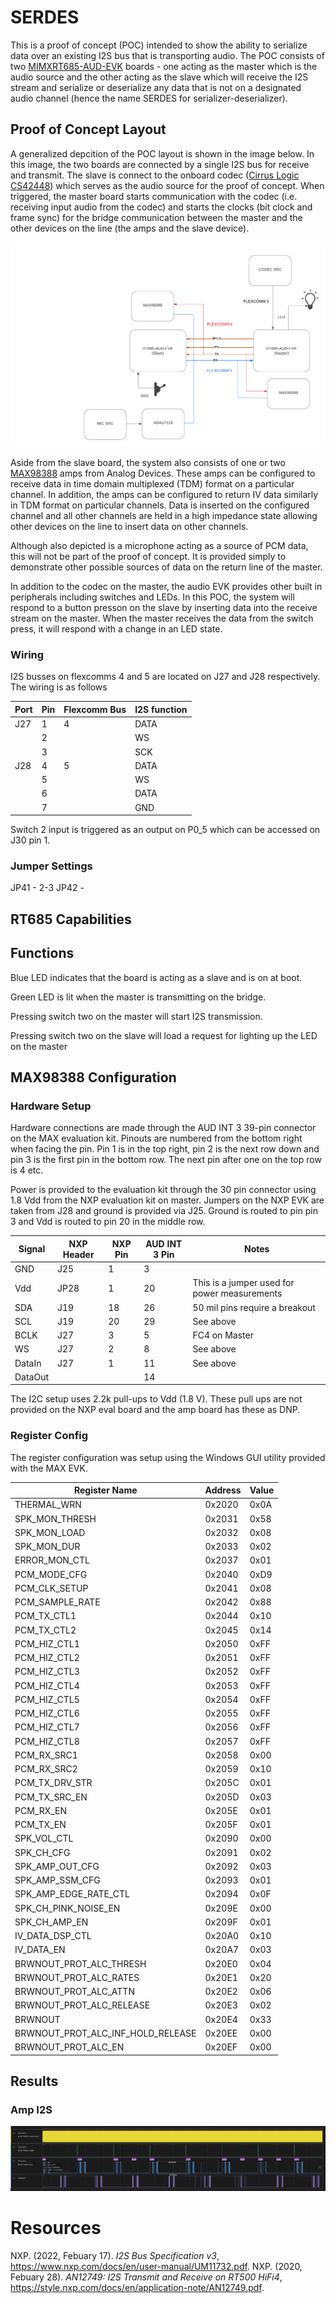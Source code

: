 # SERDES

This is a proof of concept (POC) intended to show the ability to serialize data over an existing I2S bus that is transporting audio.  The POC consists of two [MIMXRT685-AUD-EVK](https://www.nxp.com/design/development-boards/i-mx-evaluation-and-development-boards/i-mx-rt600-audio-evaluation-kit:MIMXRT685-AUD-EVK) boards - one acting as the master which is the audio source and the other acting as the slave which will receive the I2S stream and serialize or deserialize any data that is not on a designated audio channel (hence the name SERDES for serializer-deserializer).

## Proof of Concept Layout

A generalized depcition of the POC layout is shown in the image below.  In this image, the two boards are connected by a single I2S bus for receive and transmit.  The slave is connect to the onboard codec ([Cirrus Logic CS42448](https://www.cirrus.com/products/cs42448/)) which serves as the audio source for the proof of concept.  When triggered, the master board starts communication with the codec (i.e. receiving input audio from the codec) and starts the clocks (bit clock and frame sync) for the bridge communication between the master and the other devices on the line (the amps and the slave device).

![POC Layout](docs/POC_Layout.png)

Aside from the slave board, the system also consists of one or two [MAX98388](https://www.analog.com/en/products/max98388.html) amps from Analog Devices.  These amps can be configured to receive data in time domain multiplexed (TDM) format on a particular channel.  In addition, the amps can be configured to return IV data similarly in TDM format on particular channels.  Data is inserted on the configured channel and all other channels are held in a high impedance state allowing other devices on the line to insert data on other channels.

Although also depicted is a microphone acting as a source of PCM data, this will not be part of the proof of concept.  It is provided simply to demonstrate other possible sources of data on the return line of the master.

In addition to the codec on the master, the audio EVK provides other built in peripherals including switches and LEDs.  In this POC, the system will respond to a button presson on the slave by inserting data into the receive stream on the master.  When the master receives the data from the switch press, it will respond with a change in an LED state.

### Wiring

I2S busses on flexcomms 4 and 5 are located on J27 and J28 respectively.  The wiring is as follows

| Port    | Pin | Flexcomm Bus | I2S function |
| ------- | --- | ------------ | ------------ |
| J27     |  1  |   4          |      DATA    |
|         |  2  |              |      WS      |
|         |  3  |              |     SCK      |
| J28     |  4  |  5           |   DATA       |
|         |  5  |              |      WS      |
|         |  6  |              |      DATA    |
|         |  7  |              |     GND      |

Switch 2 input is triggered as an output on P0_5 which can be accessed on J30 pin 1.


### Jumper Settings

JP41 - 2-3
JP42 -


## RT685 Capabilities

## Functions

Blue LED indicates that the board is acting as a slave and is on at boot.

Green LED is lit when the master is transmitting on the bridge.

Pressing switch two on the master will start I2S transmission.

Pressing switch two on the slave will load a request for lighting up the LED on the master

## MAX98388 Configuration

### Hardware Setup

Hardware connections are made through the AUD INT 3 39-pin connector on the MAX evaluation kit.  Pinouts are numbered from the bottom right when facing the pin.  Pin 1 is in the top right, pin 2 is the next row down and pin 3 is the first pin in the bottom row.  The next pin after one on the top row is 4 etc.

Power is provided to the evaluation kit through the 30 pin connector using 1.8 Vdd from the NXP evaluation kit on master.  Jumpers on the NXP EVK are taken from J28 and ground is provided via J25.  Ground is routed to pin pin 3 and Vdd is routed to pin 20 in the middle row.

| Signal | NXP Header | NXP Pin | AUD INT 3 Pin | Notes |
| ------ | ---------- | ------- | ------------- | ----- |
|  GND   |    J25     |   1     |      3        |  |
|  Vdd   |    JP28    |   1     |      20       | This is a jumper used for power measurements |
|  SDA   |    J19     |   18    |      26       | 50 mil pins require a breakout |
|  SCL   |    J19     |   20    |      29       | See above |
| BCLK   |   J27      |   3     |      5        | FC4 on Master |
| WS     |   J27      |   2     |      8        | See above |
| DataIn |   J27      |   1     |      11       | See above |
| DataOut |           |         |      14       |           |

The I2C setup uses 2.2k pull-ups to Vdd (1.8 V).  These pull ups are not provided on the NXP eval board and the amp board has these as DNP.

### Register Config

The register configuration was setup using the Windows GUI utility provided with the MAX EVK.

| Register Name                   | Address | Value |
|----------------------------------|---------|-------|
| THERMAL_WRN                     | 0x2020  | 0x0A  |
| SPK_MON_THRESH                  | 0x2031  | 0x58  |
| SPK_MON_LOAD                    | 0x2032  | 0x08  |
| SPK_MON_DUR                     | 0x2033  | 0x02  |
| ERROR_MON_CTL                   | 0x2037  | 0x01  |
| PCM_MODE_CFG                    | 0x2040  | 0xD9  |
| PCM_CLK_SETUP                   | 0x2041  | 0x08  |
| PCM_SAMPLE_RATE                 | 0x2042  | 0x88  |
| PCM_TX_CTL1                     | 0x2044  | 0x10  |
| PCM_TX_CTL2                     | 0x2045  | 0x14  |
| PCM_HIZ_CTL1                    | 0x2050  | 0xFF  |
| PCM_HIZ_CTL2                    | 0x2051  | 0xFF  |
| PCM_HIZ_CTL3                    | 0x2052  | 0xFF  |
| PCM_HIZ_CTL4                    | 0x2053  | 0xFF  |
| PCM_HIZ_CTL5                    | 0x2054  | 0xFF  |
| PCM_HIZ_CTL6                    | 0x2055  | 0xFF  |
| PCM_HIZ_CTL7                    | 0x2056  | 0xFF  |
| PCM_HIZ_CTL8                    | 0x2057  | 0xFF  |
| PCM_RX_SRC1                     | 0x2058  | 0x00  |
| PCM_RX_SRC2                     | 0x2059  | 0x10  |
| PCM_TX_DRV_STR                  | 0x205C  | 0x01  |
| PCM_TX_SRC_EN                   | 0x205D  | 0x03  |
| PCM_RX_EN                       | 0x205E  | 0x01  |
| PCM_TX_EN                       | 0x205F  | 0x01  |
| SPK_VOL_CTL                     | 0x2090  | 0x00  |
| SPK_CH_CFG                      | 0x2091  | 0x02  |
| SPK_AMP_OUT_CFG                 | 0x2092  | 0x03  |
| SPK_AMP_SSM_CFG                 | 0x2093  | 0x01  |
| SPK_AMP_EDGE_RATE_CTL           | 0x2094  | 0x0F  |
| SPK_CH_PINK_NOISE_EN            | 0x209E  | 0x00  |
| SPK_CH_AMP_EN                   | 0x209F  | 0x01  |
| IV_DATA_DSP_CTL                 | 0x20A0  | 0x10  |
| IV_DATA_EN                      | 0x20A7  | 0x03  |
| BRWNOUT_PROT_ALC_THRESH         | 0x20E0  | 0x04  |
| BRWNOUT_PROT_ALC_RATES          | 0x20E1  | 0x20  |
| BRWNOUT_PROT_ALC_ATTN           | 0x20E2  | 0x06  |
| BRWNOUT_PROT_ALC_RELEASE        | 0x20E3  | 0x02  |
| BRWNOUT                         | 0x20E4  | 0x33  |
| BRWNOUT_PROT_ALC_INF_HOLD_RELEASE | 0x20EE | 0x00  |
| BRWNOUT_PROT_ALC_EN             | 0x20EF  | 0x00  |


## Results

### Amp I2S

![I2S_DIO](docs/amp-i2s-dio.png)

# Resources

NXP. (2022, Febuary 17). *I2S Bus Specification v3*, https://www.nxp.com/docs/en/user-manual/UM11732.pdf.
NXP. (2020, Febuary 28). *AN12749: I2S Transmit and Receive on RT500 HiFi4*, https://style.nxp.com/docs/en/application-note/AN12749.pdf.